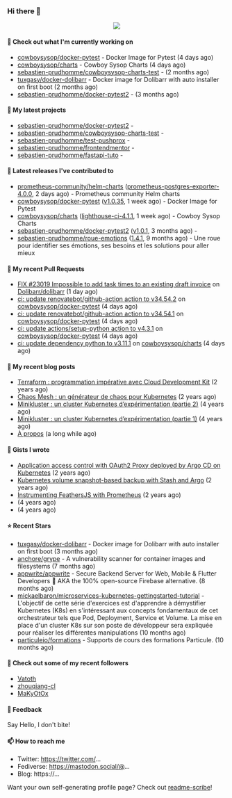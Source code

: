 ### Hi there 👋

<p align="center"><img src="https://github-readme-stats.vercel.app/api?username=sebastien-prudhomme&show_icons=true&locale=en"/></p>

#### 👷 Check out what I'm currently working on

- [cowboysysop/docker-pytest](https://github.com/cowboysysop/docker-pytest) - Docker Image for Pytest (4 days ago)
- [cowboysysop/charts](https://github.com/cowboysysop/charts) - Cowboy Sysop Charts (4 days ago)
- [sebastien-prudhomme/cowboysysop-charts-test](https://github.com/sebastien-prudhomme/cowboysysop-charts-test) -  (2 months ago)
- [tuxgasy/docker-dolibarr](https://github.com/tuxgasy/docker-dolibarr) - Docker image for Dolibarr with auto installer on first boot (2 months ago)
- [sebastien-prudhomme/docker-pytest2](https://github.com/sebastien-prudhomme/docker-pytest2) -  (3 months ago)

#### 🌱 My latest projects

- [sebastien-prudhomme/docker-pytest2](https://github.com/sebastien-prudhomme/docker-pytest2) - 
- [sebastien-prudhomme/cowboysysop-charts-test](https://github.com/sebastien-prudhomme/cowboysysop-charts-test) - 
- [sebastien-prudhomme/test-pushprox](https://github.com/sebastien-prudhomme/test-pushprox) - 
- [sebastien-prudhomme/frontendmentor](https://github.com/sebastien-prudhomme/frontendmentor) - 
- [sebastien-prudhomme/fastapi-tuto](https://github.com/sebastien-prudhomme/fastapi-tuto) - 

#### 🔭 Latest releases I've contributed to

- [prometheus-community/helm-charts](https://github.com/prometheus-community/helm-charts) ([prometheus-postgres-exporter-4.0.0](https://github.com/prometheus-community/helm-charts/releases/tag/prometheus-postgres-exporter-4.0.0), 2 days ago) - Prometheus community Helm charts
- [cowboysysop/docker-pytest](https://github.com/cowboysysop/docker-pytest) ([v1.0.35](https://github.com/cowboysysop/docker-pytest/releases/tag/v1.0.35), 1 week ago) - Docker Image for Pytest
- [cowboysysop/charts](https://github.com/cowboysysop/charts) ([lighthouse-ci-4.1.1](https://github.com/cowboysysop/charts/releases/tag/lighthouse-ci-4.1.1), 1 week ago) - Cowboy Sysop Charts
- [sebastien-prudhomme/docker-pytest2](https://github.com/sebastien-prudhomme/docker-pytest2) ([v1.0.1](https://github.com/sebastien-prudhomme/docker-pytest2/releases/tag/v1.0.1), 3 months ago) - 
- [sebastien-prudhomme/roue-emotions](https://github.com/sebastien-prudhomme/roue-emotions) ([1.4.1](https://github.com/sebastien-prudhomme/roue-emotions/releases/tag/1.4.1), 9 months ago) - Une roue pour identifier ses émotions, ses besoins et les solutions pour aller mieux

#### 🔨 My recent Pull Requests

- [FIX #23019 Impossible to add task times to an existing draft invoice](https://github.com/Dolibarr/dolibarr/pull/23219) on [Dolibarr/dolibarr](https://github.com/Dolibarr/dolibarr) (1 day ago)
- [ci: update renovatebot/github-action action to v34.54.2](https://github.com/cowboysysop/docker-pytest/pull/248) on [cowboysysop/docker-pytest](https://github.com/cowboysysop/docker-pytest) (4 days ago)
- [ci: update renovatebot/github-action action to v34.54.1](https://github.com/cowboysysop/docker-pytest/pull/247) on [cowboysysop/docker-pytest](https://github.com/cowboysysop/docker-pytest) (4 days ago)
- [ci: update actions/setup-python action to v4.3.1](https://github.com/cowboysysop/docker-pytest/pull/246) on [cowboysysop/docker-pytest](https://github.com/cowboysysop/docker-pytest) (4 days ago)
- [ci: update dependency python to v3.11.1](https://github.com/cowboysysop/charts/pull/348) on [cowboysysop/charts](https://github.com/cowboysysop/charts) (4 days ago)

#### 📜 My recent blog posts

- [Terraform : programmation impérative avec Cloud Development Kit](https://www.cowboysysop.com/post/terraform-programmation-imperative-avec-cloud-development-kit/) (2 years ago)
- [Chaos Mesh : un générateur de chaos pour Kubernetes](https://www.cowboysysop.com/post/chaos-mesh-un-generateur-de-chaos-pour-kubernetes/) (2 years ago)
- [Minikluster : un cluster Kubernetes d’expérimentation (partie 2)](https://www.cowboysysop.com/post/minikluster-un-cluster-kubernetes-d-experimentation-partie-2/) (4 years ago)
- [Minikluster : un cluster Kubernetes d’expérimentation (partie 1)](https://www.cowboysysop.com/post/minikluster-un-cluster-kubernetes-d-experimentation-partie-1/) (4 years ago)
- [À propos](https://www.cowboysysop.com/page/a-propos/) (a long while ago)

#### 📓 Gists I wrote

- [Application access control with OAuth2 Proxy deployed by Argo CD on Kubernetes](https://gist.github.com/c90af146c465305087d5f5a55990ca71) (2 years ago)
- [Kubernetes volume snapshot-based backup with Stash and Argo](https://gist.github.com/c53e870dc6b4987fefa4c36ea9f1187c) (2 years ago)
- [Instrumenting FeathersJS with Prometheus](https://gist.github.com/93ab307c8c03a9c5fdb1ff728f413855) (2 years ago)
- [](https://gist.github.com/9827398f4f792569e56351ac56e80b80) (4 years ago)
- [](https://gist.github.com/064f0ea019c9ff37b71ebc023c0a0c6b) (4 years ago)

#### ⭐ Recent Stars

- [tuxgasy/docker-dolibarr](https://github.com/tuxgasy/docker-dolibarr) - Docker image for Dolibarr with auto installer on first boot (3 months ago)
- [anchore/grype](https://github.com/anchore/grype) - A vulnerability scanner for container images and filesystems (7 months ago)
- [appwrite/appwrite](https://github.com/appwrite/appwrite) - Secure Backend Server for Web, Mobile &amp; Flutter Developers 🚀 AKA the 100% open-source Firebase alternative. (8 months ago)
- [mickaelbaron/microservices-kubernetes-gettingstarted-tutorial](https://github.com/mickaelbaron/microservices-kubernetes-gettingstarted-tutorial) - L&#39;objectif de cette série d&#39;exercices est d&#39;apprendre à démystifier Kubernetes (K8s) en s&#39;intéressant aux concepts fondamentaux de cet orchestrateur tels que Pod, Deployment, Service et Volume. La mise en place d&#39;un cluster K8s sur son poste de développeur sera expliquée pour réaliser les différentes manipulations (10 months ago)
- [particuleio/formations](https://github.com/particuleio/formations) - Supports de cours des formations Particule. (10 months ago)

#### 👯 Check out some of my recent followers

- [Vatoth](https://github.com/Vatoth)
- [zhouqiang-cl](https://github.com/zhouqiang-cl)
- [MaKyOtOx](https://github.com/MaKyOtOx)

#### 💬 Feedback

Say Hello, I don't bite!

#### 📫 How to reach me

- Twitter: https://twitter.com/...
- Fediverse: https://mastodon.social/@...
- Blog: https://...

Want your own self-generating profile page? Check out [readme-scribe](https://github.com/muesli/readme-scribe)!
